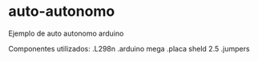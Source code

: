 # auto-autonomo
Ejemplo de auto autonomo arduino

Componentes utilizados:
.L298n
.arduino mega
.placa sheld 2.5
.jumpers
